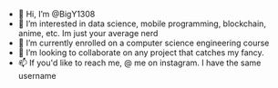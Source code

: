 - 👋 Hi, I’m @BigY1308
- 👀 I’m interested in data science, mobile programming, blockchain, anime, etc. Im just your average nerd
- 🌱 I’m currently enrolled on a computer science engineering course
- 💞️ I’m looking to collaborate on any project that catches my fancy.
- 📫 If you'd like to reach me, @ me on instagram. I have the same username

<!---
BigY1308/BigY1308 is a ✨ special ✨ repository because its `README.md` (this file) appears on your GitHub profile.
You can click the Preview link to take a look at your changes.
--->
